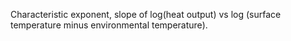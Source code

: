 Characteristic exponent, slope of log(heat output) vs log (surface temperature minus environmental temperature).
